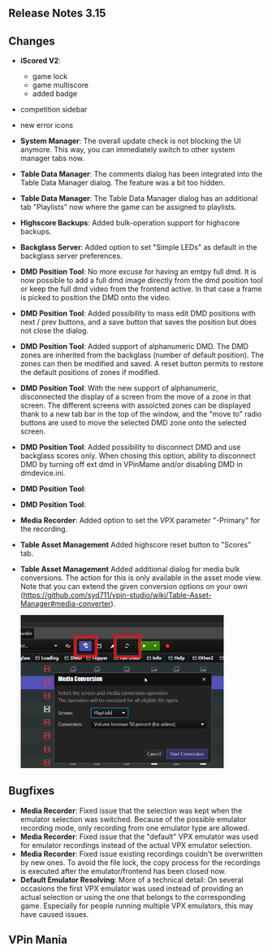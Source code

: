 ## Release Notes 3.15

## Changes

- **iScored V2**: 
  - game lock
  - game multiscore
  - added badge
- competition sidebar
- new error icons
- **System Manager**: The overall update check is not blocking the UI anymore. This way, you can immediately switch to other system manager tabs now.
- **Table Data Manager**: The comments dialog has been integrated into the Table Data Manager dialog. The feature was a bit too hidden.
- **Table Data Manager**: The Table Data Manager dialog has an additional tab "Playlists" now where the game can be assigned to playlists.
- **Highscore Backups**: Added bulk-operation support for highscore backups.
- **Backglass Server**: Added option to set "Simple LEDs" as default in the backglass server preferences.
- **DMD Position Tool**: No more excuse for having an emtpy full dmd. It is now possible to add a full dmd image directly from the dmd position tool or keep the full dmd video from the frontend active. In that case a frame is picked to position the DMD onto the video.
- **DMD Position Tool**: Added possibility to mass edit DMD positions with next / prev buttons, and a save button that saves the position but does not close the dialog.
- **DMD Position Tool**: Added support of alphanumeric DMD. The DMD zones are inherited from the backglass (number of default position). The zones can then be modified and saved. A reset button permits to restore the default positions of zones if modified.
- **DMD Position Tool**: With the new support of alphanumeric, disconnected the display of a screen from the move of a zone in that screen. The different screens with assoicted zones can be displayed thank to a new tab bar in the top of the window, and the "move to" radio buttons are used to move the selected DMD zone onto the selected screen.
- **DMD Position Tool**: Added possibility to disconnect DMD and use backglass scores only. When chosing this option, ability to disconnect DMD by turning off ext dmd in VPinMame and/or disabling DMD in dmdevice.ini.
- **DMD Position Tool**:
- **DMD Position Tool**:
- **Media Recorder**: Added option to set the VPX parameter "-Primary" for the recording.
- **Table Asset Management** Added highscore reset button to "Scores" tab.
- **Table Asset Management** Added additional dialog for media bulk conversions. The action for this is only available in the asset mode view. Note that you can extend the given conversion options on your own (https://github.com/syd711/vpin-studio/wiki/Table-Asset-Manager#media-converter).
 
    <img src="https://github.com/syd711/vpin-studio/blob/main/documentation/tables/bulk-conversion.png?raw=true" width="400" />


## Bugfixes

- **Media Recorder**: Fixed issue that the selection was kept when the emulator selection was switched. Because of the possible emulator recording mode, only recording from one emulator type are allowed. 
- **Media Recorder**: Fixed issue that the "default" VPX emulator was used for emulator recordings instead of the actual VPX emulator selection.
- **Media Recorder**: Fixed issue existing recordings couldn't be overwritten by new ones. To avoid the file lock, the copy process for the recordings is executed after the emulator/frontend has been closed now.
- **Default Emulator Resolving**: More of a technical detail: On several occasions the first VPX emulator was used instead of providing an actual selection or using the one that belongs to the corresponding game. Especially for people running multiple VPX emulators, this may have caused issues. 


## VPin Mania
